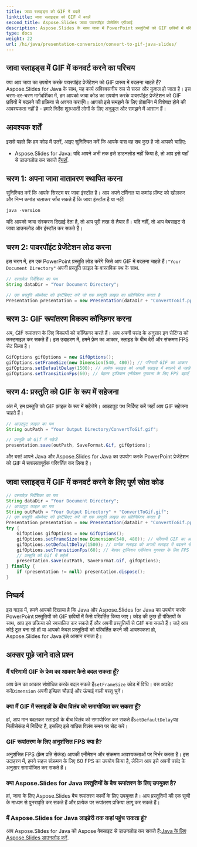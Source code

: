 ```yaml
---
title: जावा स्लाइड्स को GIF में बदलें
linktitle: जावा स्लाइड्स को GIF में बदलें
second_title: Aspose.Slides जावा पावरपॉइंट प्रोसेसिंग एपीआई
description: Aspose.Slides के साथ जावा में PowerPoint प्रस्तुतियों को GIF छवियों में परिवर्तित करना सीखें। सहज रूपांतरण के लिए आसान चरण-दर-चरण मार्गदर्शिका।
type: docs
weight: 22
url: /hi/java/presentation-conversion/convert-to-gif-java-slides/
---
```


## जावा स्लाइड्स में GIF में कनवर्ट करने का परिचय

क्या आप जावा का उपयोग करके पावरपॉइंट प्रेजेंटेशन को GIF प्रारूप में बदलना चाहते हैं? Aspose.Slides for Java के साथ, यह कार्य अविश्वसनीय रूप से सरल और कुशल हो जाता है। इस चरण-दर-चरण मार्गदर्शिका में, हम आपको जावा कोड का उपयोग करके पावरपॉइंट प्रेजेंटेशन को GIF छवियों में बदलने की प्रक्रिया से अवगत कराएँगे। आपको इसे समझने के लिए प्रोग्रामिंग में विशेषज्ञ होने की आवश्यकता नहीं है - हमारे निर्देश शुरुआती लोगों के लिए अनुकूल और समझने में आसान हैं।

## आवश्यक शर्तें

इससे पहले कि हम कोड में उतरें, आइए सुनिश्चित करें कि आपके पास वह सब कुछ है जो आपको चाहिए:

-  Aspose.Slides for Java: यदि आपने अभी तक इसे डाउनलोड नहीं किया है, तो आप इसे यहाँ से डाउनलोड कर सकते हैं[यहाँ](https://releases.aspose.com/slides/java/).

## चरण 1: अपना जावा वातावरण स्थापित करना

सुनिश्चित करें कि आपके सिस्टम पर जावा इंस्टॉल है। आप अपने टर्मिनल या कमांड प्रॉम्प्ट को खोलकर और निम्न कमांड चलाकर जाँच सकते हैं कि जावा इंस्टॉल है या नहीं:

```java
java -version
```

यदि आपको जावा संस्करण दिखाई देता है, तो आप पूरी तरह से तैयार हैं। यदि नहीं, तो आप वेबसाइट से जावा डाउनलोड और इंस्टॉल कर सकते हैं।

## चरण 2: पावरपॉइंट प्रेजेंटेशन लोड करना

 इस चरण में, हम एक PowerPoint प्रस्तुति लोड करेंगे जिसे आप GIF में बदलना चाहते हैं।`"Your Document Directory"` अपनी प्रस्तुति फ़ाइल के वास्तविक पथ के साथ.

```java
// दस्तावेज़ निर्देशिका का पथ
String dataDir = "Your Document Directory";

// एक प्रस्तुति ऑब्जेक्ट को इंस्टैंसिएट करें जो एक प्रस्तुति फ़ाइल का प्रतिनिधित्व करता है
Presentation presentation = new Presentation(dataDir + "ConvertToGif.pptx");
```

## चरण 3: GIF रूपांतरण विकल्प कॉन्फ़िगर करना

अब, GIF रूपांतरण के लिए विकल्पों को कॉन्फ़िगर करते हैं। आप अपनी पसंद के अनुसार इन सेटिंग्स को कस्टमाइज़ कर सकते हैं। इस उदाहरण में, हमने फ़्रेम का आकार, स्लाइड के बीच देरी और संक्रमण FPS सेट किया है।

```java
GifOptions gifOptions = new GifOptions();
gifOptions.setFrameSize(new Dimension(540, 480)); // परिणामी GIF का आकार
gifOptions.setDefaultDelay(1500); // प्रत्येक स्लाइड को अगली स्लाइड में बदलने से पहले कितनी देर तक दिखाया जाएगा
gifOptions.setTransitionFps(60); // बेहतर ट्रांजिशन एनीमेशन गुणवत्ता के लिए FPS बढ़ाएँ
```

## चरण 4: प्रस्तुति को GIF के रूप में सहेजना

अंत में, हम प्रस्तुति को GIF फ़ाइल के रूप में सहेजेंगे। आउटपुट पथ निर्दिष्ट करें जहाँ आप GIF सहेजना चाहते हैं।

```java
// आउटपुट फ़ाइल का पथ
String outPath = "Your Output Directory/ConvertToGif.gif";

// प्रस्तुति को Gif में सहेजें
presentation.save(outPath, SaveFormat.Gif, gifOptions);
```

और बस! आपने Java और Aspose.Slides for Java का उपयोग करके PowerPoint प्रेजेंटेशन को GIF में सफलतापूर्वक परिवर्तित कर लिया है।

## जावा स्लाइड्स में GIF में कनवर्ट करने के लिए पूर्ण स्रोत कोड

```java
// दस्तावेज़ निर्देशिका का पथ
String dataDir = "Your Document Directory";
// आउटपुट फ़ाइल का पथ
String outPath = "Your Output Directory" + "ConvertToGif.gif";
// एक प्रस्तुति ऑब्जेक्ट को इंस्टैंसिएट करें जो एक प्रस्तुति फ़ाइल का प्रतिनिधित्व करता है
Presentation presentation = new Presentation(dataDir + "ConvertToGif.pptx");
try {
	GifOptions gifOptions = new GifOptions();
	gifOptions.setFrameSize(new Dimension(540, 480)); // परिणामी GIF का आकार
	gifOptions.setDefaultDelay(1500); // प्रत्येक स्लाइड को अगली स्लाइड में बदलने से पहले कितनी देर तक दिखाया जाएगा
	gifOptions.setTransitionFps(60); // बेहतर ट्रांजिशन एनीमेशन गुणवत्ता के लिए FPS बढ़ाएँ
	// प्रस्तुति को Gif में सहेजें
	presentation.save(outPath, SaveFormat.Gif, gifOptions);
} finally {
	if (presentation != null) presentation.dispose();
}
```

## निष्कर्ष

इस गाइड में, हमने आपको दिखाया है कि Java और Aspose.Slides for Java का उपयोग करके PowerPoint प्रस्तुतियों को GIF छवियों में कैसे परिवर्तित किया जाए। कोड की कुछ ही पंक्तियों के साथ, आप इस प्रक्रिया को स्वचालित कर सकते हैं और अपनी प्रस्तुतियों से GIF बना सकते हैं। चाहे आप कोई टूल बना रहे हों या आपको केवल प्रस्तुतियों को परिवर्तित करने की आवश्यकता हो, Aspose.Slides for Java इसे आसान बनाता है।

## अक्सर पूछे जाने वाले प्रश्न

### मैं परिणामी GIF के फ्रेम का आकार कैसे बदल सकता हूँ?

 आप फ्रेम का आकार संशोधित करके बदल सकते हैं`setFrameSize` कोड में विधि। बस अपडेट करें`Dimension` अपनी इच्छित चौड़ाई और ऊंचाई वाली वस्तु चुनें।

### क्या मैं GIF में स्लाइडों के बीच विलंब को समायोजित कर सकता हूँ?

 हां, आप मान बदलकर स्लाइडों के बीच विलंब को समायोजित कर सकते हैं`setDefaultDelay`यह मिलीसेकंड में निर्दिष्ट है, इसलिए इसे वांछित विलंब समय पर सेट करें।

### GIF रूपांतरण के लिए अनुशंसित FPS क्या है?

अनुशंसित FPS (फ़्रेम प्रति सेकंड) आपकी एनीमेशन और संक्रमण आवश्यकताओं पर निर्भर करता है। इस उदाहरण में, हमने सहज संक्रमण के लिए 60 FPS का उपयोग किया है, लेकिन आप इसे अपनी पसंद के अनुसार समायोजित कर सकते हैं।

### क्या Aspose.Slides for Java प्रस्तुतियों के बैच रूपांतरण के लिए उपयुक्त है?

हां, जावा के लिए Aspose.Slides बैच रूपांतरण कार्यों के लिए उपयुक्त है। आप प्रस्तुतियों की एक सूची के माध्यम से पुनरावृति कर सकते हैं और प्रत्येक पर रूपांतरण प्रक्रिया लागू कर सकते हैं।

### मैं Aspose.Slides for Java लाइब्रेरी तक कहां पहुंच सकता हूं?

 आप Aspose.Slides for Java को Aspose वेबसाइट से डाउनलोड कर सकते हैं:[Java के लिए Aspose.Slides डाउनलोड करें](https://releases.aspose.com/slides/java/).